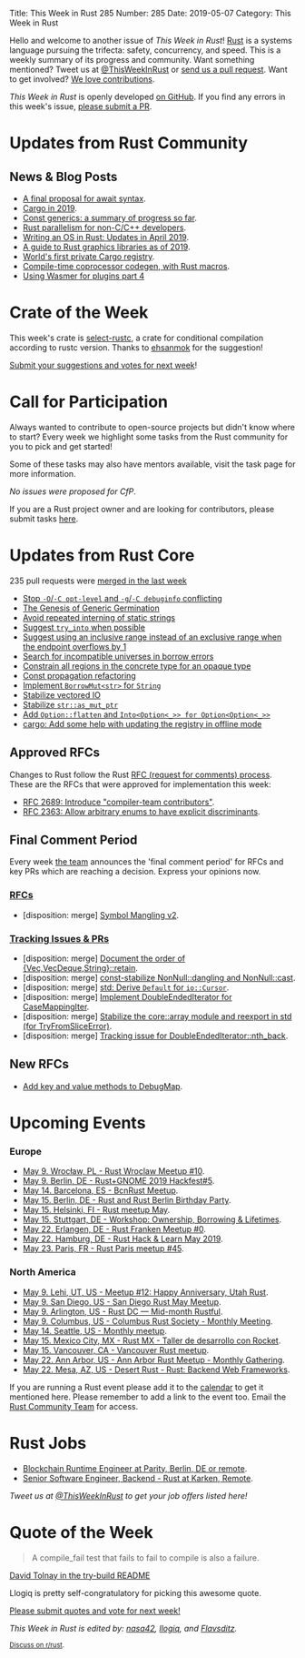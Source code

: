 Title: This Week in Rust 285
Number: 285
Date: 2019-05-07
Category: This Week in Rust

Hello and welcome to another issue of *This Week in Rust*!
[Rust](http://rust-lang.org) is a systems language pursuing the trifecta: safety, concurrency, and speed.
This is a weekly summary of its progress and community.
Want something mentioned? Tweet us at [@ThisWeekInRust](https://twitter.com/ThisWeekInRust) or [send us a pull request](https://github.com/cmr/this-week-in-rust).
Want to get involved? [We love contributions](https://github.com/rust-lang/rust/blob/master/CONTRIBUTING.md).

*This Week in Rust* is openly developed [on GitHub](https://github.com/cmr/this-week-in-rust).
If you find any errors in this week's issue, [please submit a PR](https://github.com/cmr/this-week-in-rust/pulls).

# Updates from Rust Community

## News & Blog Posts

* [A final proposal for await syntax](https://boats.gitlab.io/blog/post/await-decision/).
* [Cargo in 2019](https://www.ncameron.org/blog/cargo-in-2019/).
* [Const generics: a summary of progress so far](https://github.com/rust-lang/rust/issues/44580#issuecomment-488819344).
* [Rust parallelism for non-C/C++ developers](https://medium.com/nearprotocol/rust-parallelism-for-non-c-c-developers-ec23f48b7e56).
* [Writing an OS in Rust: Updates in April 2019](https://os.phil-opp.com/status-update/2019-05-01/).
* [A guide to Rust graphics libraries as of 2019](https://wiki.alopex.li/AGuideToRustGraphicsLibraries2019).
* [World's first private Cargo registry](https://blog.cloudsmith.io/2019/05/01/worlds-first-private-cargo-registry/).
* [Compile-time coprocessor codegen, with Rust macros](https://guiand.xyz/blog-posts/macro-assembly-codegen.html).
* [Using Wasmer for plugins part 4](https://wiredforge.com/blog/wasmer-plugin-pt-4/index.html)

# Crate of the Week

This week's crate is [select-rustc](https://crates.io/crates/select-rustc), a crate for conditional compilation according to rustc version. Thanks to [ehsanmok](https://users.rust-lang.org/t/crate-of-the-week/2704/531) for the suggestion!

[Submit your suggestions and votes for next week][submit_crate]!

[submit_crate]: https://users.rust-lang.org/t/crate-of-the-week/2704

# Call for Participation

Always wanted to contribute to open-source projects but didn't know where to start?
Every week we highlight some tasks from the Rust community for you to pick and get started!

Some of these tasks may also have mentors available, visit the task page for more information.

*No issues were proposed for CfP*.

If you are a Rust project owner and are looking for contributors, please submit tasks [here][guidelines].

[guidelines]: https://users.rust-lang.org/t/twir-call-for-participation/4821

# Updates from Rust Core

235 pull requests were [merged in the last week][merged]

[merged]: https://github.com/search?q=is%3Apr+org%3Arust-lang+is%3Amerged+merged%3A2019-04-29..2019-05-06

* [Stop `-O`/`-C opt-level` and `-g`/`-C debuginfo` conflicting](https://github.com/rust-lang/rust/pull/60426)
* [The Genesis of Generic Germination](https://github.com/rust-lang/rust/pull/53645)
* [Avoid repeated interning of static strings](https://github.com/rust-lang/rust/pull/60467)
* [Suggest `try_into` when possible](https://github.com/rust-lang/rust/pull/60159)
* [Suggest using an inclusive range instead of an exclusive range when the endpoint overflows by 1](https://github.com/rust-lang/rust/pull/60330)
* [Search for incompatible universes in borrow errors](https://github.com/rust-lang/rust/pull/60327)
* [Constrain all regions in the concrete type for an opaque type](https://github.com/rust-lang/rust/pull/60449)
* [Const propagation refactoring](https://github.com/rust-lang/rust/pull/60457)
* [Implement `BorrowMut<str>` for `String`](https://github.com/rust-lang/rust/pull/60404)
* [Stabilize vectored IO](https://github.com/rust-lang/rust/pull/60334)
* [Stabilize `str::as_mut_ptr`](https://github.com/rust-lang/rust/pull/60356)
* [Add `Option::flatten` and `Into<Option<_>> for Option<Option<_>>`](https://github.com/rust-lang/rust/pull/60256)
* [cargo: Add some help with updating the registry in offline mode](https://github.com/rust-lang/cargo/pull/6871)

## Approved RFCs

Changes to Rust follow the Rust [RFC (request for comments)
process](https://github.com/rust-lang/rfcs#rust-rfcs). These
are the RFCs that were approved for implementation this week:

* [RFC 2689: Introduce "compiler-team contributors"](https://github.com/rust-lang/rfcs/pull/2689).
* [RFC 2363: Allow arbitrary enums to have explicit discriminants](https://github.com/rust-lang/rfcs/pull/2363).

## Final Comment Period

Every week [the team](https://www.rust-lang.org/team.html) announces the
'final comment period' for RFCs and key PRs which are reaching a
decision. Express your opinions now.

### [RFCs](https://github.com/rust-lang/rfcs/labels/final-comment-period)

* [disposition: merge] [Symbol Mangling v2](https://github.com/rust-lang/rfcs/pull/2603).

### [Tracking Issues & PRs](https://github.com/rust-lang/rust/labels/final-comment-period)

* [disposition: merge] [Document the order of {Vec,VecDeque,String}::retain](https://github.com/rust-lang/rust/pull/60396).
* [disposition: merge] [const-stabilize NonNull::dangling and NonNull::cast](https://github.com/rust-lang/rust/pull/60244).
* [disposition: merge] [std: Derive `Default` for `io::Cursor`](https://github.com/rust-lang/rust/pull/60234).
* [disposition: merge] [Implement DoubleEndedIterator for CaseMappingIter](https://github.com/rust-lang/rust/pull/60112).
* [disposition: merge] [Stabilize the core::array module and reexport in std (for TryFromSliceError)](https://github.com/rust-lang/rust/issues/60014).
* [disposition: merge] [Tracking issue for DoubleEndedIterator::nth_back](https://github.com/rust-lang/rust/issues/56995).

## New RFCs

* [Add key and value methods to DebugMap](https://github.com/rust-lang/rfcs/pull/2696).

# Upcoming Events

### Europe

* [May  9. Wrocław, PL - Rust Wroclaw Meetup #10](https://www.meetup.com/Rust-Wroclaw/events/260858425/).
* [May  9. Berlin, DE - Rust+GNOME 2019 Hackfest#5](https://wiki.gnome.org/Hackfests/Rust2019).
* [May 14. Barcelona, ES - BcnRust Meetup](https://www.meetup.com/BcnRust/events/261043339/).
* [May 15. Berlin, DE - Rust and Rust Berlin Birthday Party](https://www.meetup.com/opentechschool-berlin/events/gkkttqyzhbtb/).
* [May 15. Helsinki, FI - Rust meetup May](https://www.meetup.com/Finland-Rust-Meetup/events/260939025/).
* [May 15. Stuttgart, DE - Workshop: Ownership, Borrowing & Lifetimes](https://www.meetup.com/Rust-Community-Stuttgart/events/261050644/).
* [May 22. Erlangen, DE - Rust Franken Meetup #0](https://www.meetup.com/Rust-NERF/events/261101152/).
* [May 22. Hamburg, DE - Rust Hack & Learn May 2019](https://www.meetup.com/Rust-Meetup-Hamburg/events/260454690/).
* [May 23. Paris, FR - Rust Paris meetup #45](https://www.meetup.com/Rust-Paris/events/260925527/).

### North America

* [May  9. Lehi, UT, US - Meetup #12: Happy Anniversary, Utah Rust](https://www.meetup.com/utah-rust/events/261148910/).
* [May  9. San Diego, US - San Diego Rust May Meetup](https://www.meetup.com/San-Diego-Rust/events/260763786/).
* [May  9. Arlington, US - Rust DC — Mid-month Rustful](https://www.meetup.com/RustDC/events/260559957).
* [May  9. Columbus, US - Columbus Rust Society - Monthly Meeting](https://www.meetup.com/columbus-rs/events/dbcfrpyzhbmb/).
* [May 14. Seattle, US - Monthly meetup](https://www.meetup.com/Seattle-Rust-Meetup/events/nzfspqyzhbsb/).
* [May 15. Mexico City, MX - Rust MX - Taller de desarrollo con Rocket](https://www.meetup.com/Rust-MX/events/261254479/).
* [May 15. Vancouver, CA - Vancouver Rust meetup](https://www.meetup.com/Vancouver-Rust/events/fzqqwqyzhbtb/).
* [May 22. Ann Arbor, US - Ann Arbor Rust Meetup - Monthly Gathering](https://www.meetup.com/Ann-Arbor-Rust-Meetup/events/vsncvqyzhbdc/).
* [May 22. Mesa, AZ, US - Desert Rust - Rust: Backend Web Frameworks](https://www.meetup.com/Desert-Rustaceans/events/mkwgvqyzhbdc/).

If you are running a Rust event please add it to the [calendar] to get
it mentioned here. Please remember to add a link to the event too.
Email the [Rust Community Team][community] for access.

[calendar]: https://www.google.com/calendar/embed?src=apd9vmbc22egenmtu5l6c5jbfc%40group.calendar.google.com
[community]: mailto:community-team@rust-lang.org

# Rust Jobs

* [Blockchain Runtime Engineer at Parity, Berlin, DE or remote](https://www.parity.io/jobs/#berlin-blockchain-runtime-engineer).
* [Senior Software Engineer, Backend - Rust at Karken, Remote](https://jobs.lever.co/kraken/4c864c8f-bde6-443d-b521-dd90df0e9105).

*Tweet us at [@ThisWeekInRust](https://twitter.com/ThisWeekInRust) to get your job offers listed here!*

# Quote of the Week

> A compile_fail test that fails to fail to compile is also a failure.

[David Tolnay in the try-build README](https://github.com/dtolnay/trybuild/blob/f4abe7607480e74db1905800ea858bab145c3740/README.md)

Llogiq is pretty self-congratulatory for picking this awesome quote.

[Please submit quotes and vote for next week!](https://users.rust-lang.org/t/twir-quote-of-the-week/328)

*This Week in Rust is edited by: [nasa42](https://github.com/nasa42), [llogiq](https://github.com/llogiq), and [Flavsditz](https://github.com/Flavsditz).*

<small>[Discuss on r/rust]().</small>
